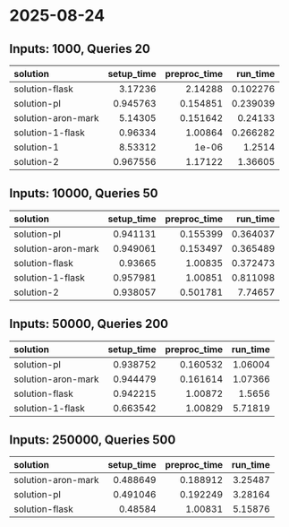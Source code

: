 # 2025-08-24

## Inputs: 1000, Queries 20

| solution           |   setup_time |   preproc_time |   run_time |
|:-------------------|-------------:|---------------:|-----------:|
| solution-flask     |     3.17236  |       2.14288  |   0.102276 |
| solution-pl        |     0.945763 |       0.154851 |   0.239039 |
| solution-aron-mark |     5.14305  |       0.151642 |   0.24133  |
| solution-1-flask   |     0.96334  |       1.00864  |   0.266282 |
| solution-1         |     8.53312  |       1e-06    |   1.2514   |
| solution-2         |     0.967556 |       1.17122  |   1.36605  |

## Inputs: 10000, Queries 50

| solution           |   setup_time |   preproc_time |   run_time |
|:-------------------|-------------:|---------------:|-----------:|
| solution-pl        |     0.941131 |       0.155399 |   0.364037 |
| solution-aron-mark |     0.949061 |       0.153497 |   0.365489 |
| solution-flask     |     0.93665  |       1.00835  |   0.372473 |
| solution-1-flask   |     0.957981 |       1.00851  |   0.811098 |
| solution-2         |     0.938057 |       0.501781 |   7.74657  |

## Inputs: 50000, Queries 200

| solution           |   setup_time |   preproc_time |   run_time |
|:-------------------|-------------:|---------------:|-----------:|
| solution-pl        |     0.938752 |       0.160532 |    1.06004 |
| solution-aron-mark |     0.944479 |       0.161614 |    1.07366 |
| solution-flask     |     0.942215 |       1.00872  |    1.5656  |
| solution-1-flask   |     0.663542 |       1.00829  |    5.71819 |

## Inputs: 250000, Queries 500

| solution           |   setup_time |   preproc_time |   run_time |
|:-------------------|-------------:|---------------:|-----------:|
| solution-aron-mark |     0.488649 |       0.188912 |    3.25487 |
| solution-pl        |     0.491046 |       0.192249 |    3.28164 |
| solution-flask     |     0.48584  |       1.00831  |    5.15876 |